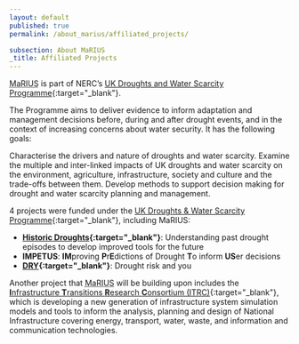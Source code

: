 ```yaml
---
layout: default
published: true
permalink: /about_marius/affiliated_projects/

subsection: About MaRIUS
_title: Affiliated Projects
---
```

<abbr title="Managing the Risks, Impacts and Uncertainties of drought and water Scarcity">MaRIUS</abbr> is part of NERC’s [UK Droughts and Water Scarcity Programme](http://www.nerc.ac.uk/research/funded/programmes/droughts/){:target="_blank"}.

The Programme aims to deliver evidence to inform adaptation and management decisions before, during and after drought events, and in the context of increasing concerns about water security.  It has the following goals:

Characterise the drivers and nature of droughts and water scarcity.
Examine the multiple and inter-linked impacts of UK droughts and water scarcity on the environment, agriculture, infrastructure, society and culture and the trade-offs between them.
Develop methods to support decision making for drought and water scarcity planning and management.
 
4 projects were funded under the [UK Droughts &amp; Water Scarcity Programme](http://www.nerc.ac.uk/research/funded/programmes/droughts/){:target="_blank"}, including MaRIUS:

* **[Historic Droughts](http://historicdroughts.ceh.ac.uk/){:target="_blank"}**: Understanding past drought episodes to develop improved tools for the future
* **IMPETUS**: **IM**proving **P**r**E**dictions of Drought **T**o inform **US**er decisions
* **[DRY](http://dryproject.co.uk/){:target="_blank"}**: Drought risk and you

Another project that <abbr title="Managing the Risks, Impacts and Uncertainties of drought and water Scarcity">MaRIUS</abbr> will be building upon includes the [**I**nfrastructure **T**ransitions **R**esearch **C**onsortium (ITRC)](http://www.itrc.org.uk){:target="_blank"}, which is developing a new generation of infrastructure system simulation models and tools to inform the analysis, planning and design of National Infrastructure covering energy, transport, water, waste, and information and communication technologies.